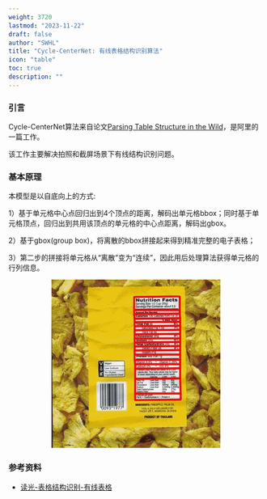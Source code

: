 ```yaml
---
weight: 3720
lastmod: "2023-11-22"
draft: false
author: "SWHL"
title: "Cycle-CenterNet: 有线表格结构识别算法"
icon: "table"
toc: true
description: ""
---
```


### 引言
Cycle-CenterNet算法来自论文[Parsing Table Structure in the Wild](https://arxiv.org/abs/2109.02199)，是阿里的一篇工作。

该工作主要解决拍照和截屏场景下有线结构识别问题。


### 基本原理
本模型是以自底向上的方式:

1）基于单元格中心点回归出到4个顶点的距离，解码出单元格bbox；同时基于单元格顶点，回归出到共用该顶点的单元格的中心点距离，解码出gbox。

2）基于gbox(group box)，将离散的bbox拼接起来得到精准完整的电子表格；

3）第二步的拼接将单元格从“离散”变为“连续”，因此用后处理算法获得单元格的行列信息。

<div align="center">
    <img src="https://github.com/wangwen-whu/WTW-Dataset/blob/7a9c00f7d22a10d37d27b812608839c97596d966/demo/20210816_210413.gif">
</div>

### 参考资料
- [读光-表格结构识别-有线表格](https://www.modelscope.cn/models/damo/cv_dla34_table-structure-recognition_cycle-centernet/summary)